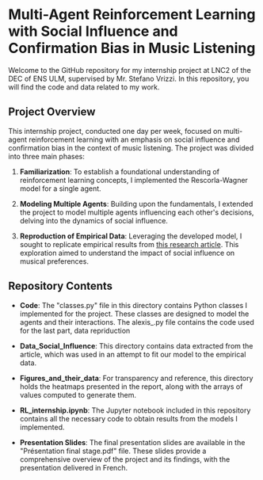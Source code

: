 # Multi-Agent Reinforcement Learning with Social Influence and Confirmation Bias in Music Listening

Welcome to the GitHub repository for my internship project at LNC2 of the DEC of ENS ULM, supervised by Mr. Stefano Vrizzi. In this repository, you will find the code and data related to my work.

## Project Overview

This internship project, conducted one day per week, focused on multi-agent reinforcement learning with an emphasis on social influence and confirmation bias in the context of music listening. The project was divided into three main phases:

1. **Familiarization**: To establish a foundational understanding of reinforcement learning concepts, I implemented the Rescorla-Wagner model for a single agent.

2. **Modeling Multiple Agents**: Building upon the fundamentals, I extended the project to model multiple agents influencing each other's decisions, delving into the dynamics of social influence.

3. **Reproduction of Empirical Data**: Leveraging the developed model, I sought to replicate empirical results from [this research article](https://www.princeton.edu/~mjs3/salganik_dodds_watts06_full.pdf). This exploration aimed to understand the impact of social influence on musical preferences.

## Repository Contents

- **Code**: The "classes.py" file in this directory contains Python classes I implemented for the project. These classes are designed to model the agents and their interactions. The alexis_.py file contains the code used for the last part, data repriduction  

- **Data_Social_Influence**: This directory contains data extracted from the article, which was used in an attempt to fit our model to the empirical data.

- **Figures_and_their_data**: For transparency and reference, this directory holds the heatmaps presented in the report, along with the arrays of values computed to generate them.

- **RL_internship.ipynb**: The Jupyter notebook included in this repository contains all the necessary code to obtain results from the models I implemented.

- **Presentation Slides**: The final presentation slides are available in the "Présentation final stage.pdf" file. These slides provide a comprehensive overview of the project and its findings, with the presentation delivered in French.
